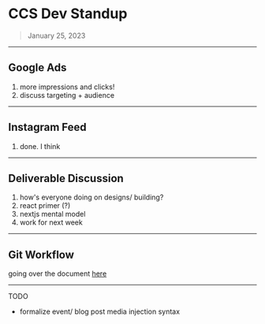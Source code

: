# CCS Dev Standup

> January 25, 2023

---

## Google Ads

1) more impressions and clicks!
2) discuss targeting + audience

---

## Instagram Feed

1) done. I think

---

## Deliverable Discussion

1) how's everyone doing on designs/ building?
2) react primer (?)
3) nextjs mental model
4) work for next week

---

## Git Workflow

going over the document [here](../../notes/git%20workflow/Git%20Workflow.md)

---

TODO

- formalize event/ blog post media injection syntax